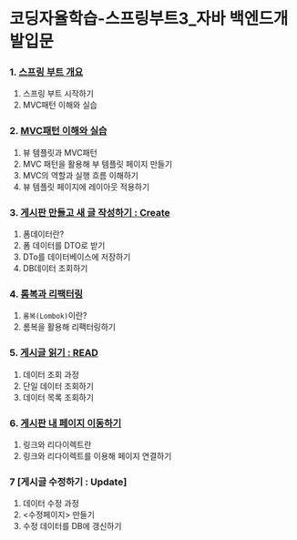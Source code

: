 # 코딩자율학습-스프링부트3_자바 백엔드개발입문

### 1. [스프링 부트 개요](1.%20스프링%20부트%20개요.md)
     
   1. 스프링 부트 시작하기
   1. MVC패턴 이해와 실습
### 2. [MVC패턴 이해와 실습](2.%20MVC패턴_이해와_실습.md)

   1. 뷰 템플릿과 MVC패턴
   1. MVC 패턴을 활용해 부 템플릿 페이지 만들기
   1. MVC의 역할과 실행 흐름 이해하기
   1. 뷰 템플릿 페이지에 레이아웃 적용하기
   
### 3. [게시판 만들고 새 글 작성하기 : Create](3.게시판만들고새글작성.md)

   1. 폼데이터란?
   1. 폼 데이터를 DTO로 받기
   1. DTo를 데이터베이스에 저장하기
   1. DB데이터 조회하기

### 4. [롬복과 리팩터링](4.롬복과리팩터링.md)

   1. `롬복(Lombok)`이란?
   1. 롬복을 활용해 리팩터링하기
    
### 5. [게시글 읽기 : READ](5.게시글%20읽기.md)
   1. 데이터 조회 과정
   2. 단일 데이터 조회하기
   3. 데이터 목록 조회하기

### 6. [게시판 내 페이지 이동하기](6.게시판내페이지이동.md)
   1. 링크와 리다이렉트란
   2. 링크와 리다이렉트를 이용해 페이지 연결하기

### 7 [게시글 수정하기 : Update]
   1. 데이터 수정 과정
   2. <수정페이지> 만들기
   3. 수정 데이터를 DB에 갱신하기